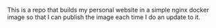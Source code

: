 This is a repo that builds my personal website in a simple nginx docker image so that I can publish the image each time I do an update to it.